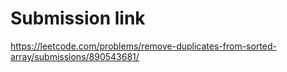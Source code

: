 # Submission link
https://leetcode.com/problems/remove-duplicates-from-sorted-array/submissions/890543681/
